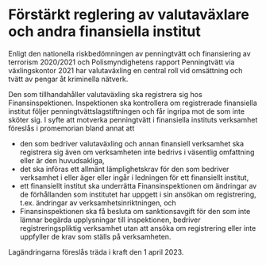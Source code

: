 # Förstärkt reglering av valutaväxlare och andra finansiella institut

Enligt den nationella riskbedömningen av penningtvätt och finansiering av terrorism 2020/2021 och Polismyndighetens rapport Penningtvätt via
växlingskontor 2021 har valutaväxling en central roll vid omsättning och
tvätt av pengar åt kriminella nätverk.

Den som tillhandahåller valutaväxling ska registrera sig hos
Finansinspektionen. Inspektionen ska kontrollera om registrerade
finansiella institut följer penningtvättslagstiftningen och får ingripa mot de som inte sköter sig. I syfte att motverka penningtvätt i finansiella instituts verksamhet föreslås i promemorian bland annat att

* den som bedriver valutaväxling och annan finansiell verksamhet ska
registrera sig även om verksamheten inte bedrivs i väsentlig
omfattning eller är den huvudsakliga,
* det ska införas ett allmänt lämplighetskrav för den som bedriver
verksamhet i eller äger eller ingår i ledningen för ett finansiellt institut,
* ett finansiellt institut ska underrätta Finansinspektionen om ändringar av de förhållanden som institutet har uppgett i sin ansökan om registrering, t.ex. ändringar av verksamhetsinriktningen, och
* Finansinspektionen ska få besluta om sanktionsavgift för den som inte lämnar begärda upplysningar till inspektionen, bedriver
registreringspliktig verksamhet utan att ansöka om registrering eller
inte uppfyller de krav som ställs på verksamheten.

Lagändringarna föreslås träda i kraft den 1 april 2023.
